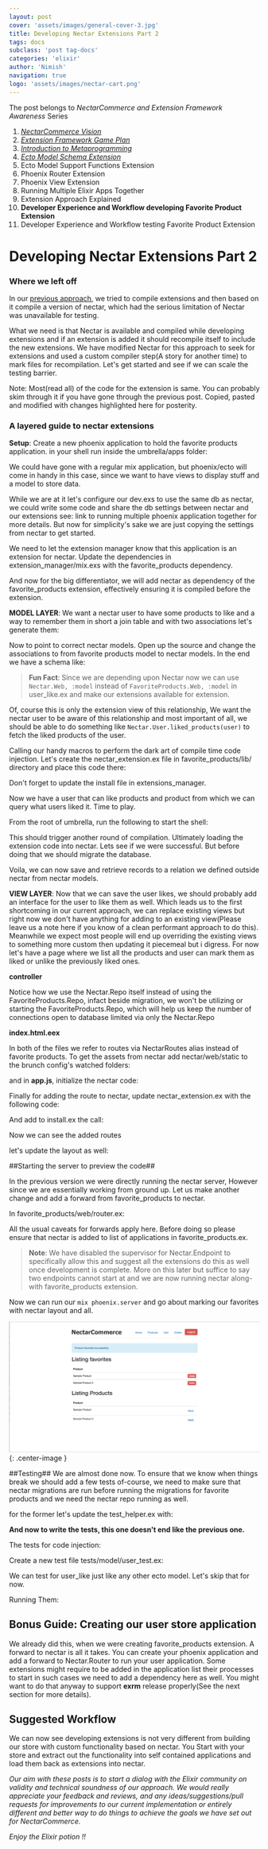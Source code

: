 ```yaml
---
layout: post
cover: 'assets/images/general-cover-3.jpg'
title: Developing Nectar Extensions Part 2
tags: docs
subclass: 'post tag-docs'
categories: 'elixir'
author: 'Nimish'
navigation: true
logo: 'assets/images/nectar-cart.png'
---
```


>
The post belongs to _NectarCommerce and Extension Framework Awareness_ Series
>
1. _[NectarCommerce Vision](http://vinsol.com/blog/2016/04/08/nectarcommerce-vision/)_
1. _[Extension Framework Game Plan](http://vinsol.com/blog/2016/04/12/extension-framework-game-plan/)_
1. _[Introduction to Metaprogramming](http://vinsol.com/blog/2016/04/14/introduction-to-metaprogramming/)_
1. _[Ecto Model Schema Extension](http://vinsol.com/blog/2016/04/15/ecto-model-schema-extension/)_
1. Ecto Model Support Functions Extension
1. Phoenix Router Extension
1. Phoenix View Extension
1. Running Multiple Elixir Apps Together
1. Extension Approach Explained
1. **Developer Experience and Workflow developing Favorite Product Extension**
1. Developer Experience and Workflow testing Favorite Product Extension

Developing Nectar Extensions Part 2
=============

### Where we left off ###

In our [previous approach](), we tried to compile extensions and then based on it compile a version of nectar, which had the serious limitation of Nectar was unavailable for testing.

What we need is that Nectar is available and compiled while developing extensions and if an extension is added it should recompile itself to include the new extensions.
We have modified Nectar for this approach to seek for extensions and used a custom compiler step(A story for another time) to mark files for recompilation. Let's get started and see if we can scale the testing barrier.

Note: Most(read all) of the code for the extension is same. You can probably skim through it if you have gone through the previous post. Copied, pasted and modified with changes highlighted here for posterity.

### A layered guide to nectar extensions ###

__Setup__: Create a new phoenix application to hold the favorite products application.
in your shell run inside the umbrella/apps folder:

<script src="https://gist.github.com/nimish-mehta/994e51defad0787eb88e6611219066fb.js?file=new_phoenix_application.bash"></script>


We could have gone with a regular mix application, but phoenix/ecto will come in handy in this case, since we want to have views to display stuff and a model to store data.

While we are at it let's configure our dev.exs to use the same db as nectar, we could write some code and share the db settings between nectar and our extensions see: link to running multiple phoenix application together for more details. But now for simplicity's sake we are  just copying the settings from nectar to get started.

<script src="https://gist.github.com/nimish-mehta/49dcc6c0bcf6123f536ccc13220bf7ea.js"></script>

We need to let the extension manager know that this application is an extension for nectar.
Update the dependencies in extension\_manager/mix.exs with the favorite_products dependency.

<script src="https://gist.github.com/nimish-mehta/418685331be5beb327c2890bc2257b0f.js"></script>

And now for the big differentiator, we will add nectar as dependency of the favorite_products extension, effectively ensuring it is compiled before the extension.

<script src="https://gist.github.com/nimish-mehta/44fba8f62bec2d95df2c5e911d3ec081.js"></script>

__MODEL LAYER__: We want a nectar user to have some products to like and a way to remember them in short a join table and with two associations let's generate them:

<script src="https://gist.github.com/nimish-mehta/994e51defad0787eb88e6611219066fb.js?file=model_gen.bash"></script>


Now to point to correct nectar models. Open up the source and change the associations to from favorite products model to nectar models. In the end we have a schema like:

<script src="https://gist.github.com/nimish-mehta/c6977aee042c259dc756846b20f0f476.js"></script>


>__Fun Fact__: Since we are depending upon Nectar now we can use ```Nectar.Web, :model``` instead of ```FavoriteProducts.Web, :model``` in user_like.ex and make our extensions available for extension.

Of, course this is only the extension view of this relationship, We want the nectar user to be aware of this relationship and most important of all, we should be able to do something like ```Nectar.User.liked_products(user)``` to fetch the liked products of the user.

Calling our handy macros to perform the dark art of compile time code injection. Let's create the nectar\_extension.ex file in favorite_products/lib/ directory and place this code there:

<script src="https://gist.github.com/nimish-mehta/c723dd21b0251d19b34c8e2f646e2398.js"></script>

Don't forget to update the install file in extensions_manager.

<script src="https://gist.github.com/nimish-mehta/116e7e7d0d3b03593e5184dff50c2a74.js"></script>

Now we have a user that can like products and product from which we can query what users liked it. Time to play.

From the root of umbrella, run the following to start the shell:

<script src="https://gist.github.com/nimish-mehta/f307d5a6c328e317e93460959bec0a3f.js"></script>

This should trigger another round of compilation. Ultimately loading the extension code into nectar. Lets see if we were successful. But before doing that we should migrate the database.

<script src="https://gist.github.com/nimish-mehta/994e51defad0787eb88e6611219066fb.js?file=migrate.bash"></script>

<script src="https://gist.github.com/nimish-mehta/0906cc2cf4929508e3ee75bb6cf1c8e1.js"></script>

Voila, we can now save and retrieve records to a relation we defined outside nectar from nectar models.

__VIEW LAYER__: Now that we can save the user likes, we should probably add an interface for the user to like them as well. Which leads us to the first shortcoming in our current approach, we can replace existing views but right now we don't have anything for adding to an existing view(Please leave us a note here if you know of a clean performant approach to do this). Meanwhile we expect most people will end up overriding the existing views to something more custom then updating it piecemeal but i digress. For now let's have a page where we list all the products and user can mark them as liked or unlike the previously liked ones.

__controller__

<script src="https://gist.github.com/nimish-mehta/529ae0c19711ddc6cdd43ae3232a1a4d.js"></script>

Notice how we use the Nectar.Repo itself instead of using the FavoriteProducts.Repo, infact beside migration, we won't be utilizing or starting the FavoriteProducts.Repo, which will help us keep the number of connections open to database limited via only the Nectar.Repo

__index.html.eex__

<script src="https://gist.github.com/nimish-mehta/6721beb8eaa06859dbffcef48e99231a.js"></script>

In both of the files we refer to routes via NectarRoutes alias instead of favorite products. To get the assets from nectar add nectar/web/static to the brunch config's watched folders:

<script src="https://gist.github.com/nimish-mehta/38bbd3ee540f680aa5d0e55dc27f0c98.js?file=brunch_config.js"></script>

and in __app.js__, initialize the nectar code:

<script src="https://gist.github.com/nimish-mehta/38bbd3ee540f680aa5d0e55dc27f0c98.js?file=app.js"></script>

Finally for adding the route to nectar, update nectar_extension.ex with the following code:

<script src="https://gist.github.com/nimish-mehta/b58e21723a335263e9efcd82b104d100.js"></script>

And add to install.ex the call:

<script src="https://gist.github.com/nimish-mehta/db7883f628837e7ebca5a1945c4d1bfe.js"></script>

Now we can see the added routes

<script src="https://gist.github.com/nimish-mehta/994e51defad0787eb88e6611219066fb.js?file=route.bash"></script>

let's update the layout as well:

<script src="https://gist.github.com/nimish-mehta/ceb97b1c0539f94d2a4bbf95b202a861.js"></script>


##Starting the server to preview the code##

In the previous version we were directly running the nectar server, However since we are essentially working from ground up. Let us make another change and add a forward from favorite_products to nectar.

In favorite_products/web/router.ex:

<script src="https://gist.github.com/nimish-mehta/8a394f1c876b9fb6f90f43f2b522b4c2.js"></script>

All the usual caveats for forwards apply here. Before doing so please ensure that nectar is added to list of applications in favorite_products.ex.

>__Note__: We have disabled the supervisor for Nectar.Endpoint to specifically allow this and suggest all the extensions do this as well once development is complete. More on this later but suffice to say two endpoints cannot start at and we are now running nectar along-with favorite_products extension.

Now we can run our ```mix phoenix.server``` and go about marking our favorites with nectar layout and all.

![Layout Present](assets/images/after_layout.png){: .center-image }

##Testing##
We are almost done now. To ensure that we know when things break we should add a few tests
of-course, we need to make sure that nectar migrations are run before running the migrations for favorite products and we need the nectar repo running as well.

for the former let's update the test_helper.ex with:

<script src="https://gist.github.com/nimish-mehta/795a1eacd54f876f774d3d91abcc8fb3.js"></script>


__And now to write the tests, this one doesn't end like the previous one.__

The tests for code injection:

Create a new test file tests/model/user_test.ex:

<script src="https://gist.github.com/nimish-mehta/1cac0db66c6140e7b72474198b99e193.js?file=test.ex"></script>

We can test for user_like just like any other ecto model. Let's skip that for now.

Running Them:

<script src="https://gist.github.com/nimish-mehta/1cac0db66c6140e7b72474198b99e193.js?file=result.bash"></script>

## Bonus Guide: Creating our user store application ##

We already did this, when we were creating favorite_products extension. A forward to nectar is all it takes. You can create your phoenix application and add a forward to Nectar.Router to run your user application. Some extensions might require to be added in the application list their processes to start in such cases we need to add a dependency here as well. You might want to do that anyway to support **exrm** release properly(See the next section for more details).

## Suggested Workflow ##

We can now see developing extensions is not very different from building our store with custom functionality based on nectar. You Start with your store and extract out the functionality into self contained applications and load them back as extensions into nectar.


>
_Our aim with these posts is to start a dialog with the Elixir community on validity and technical soundness of our approach. We would really appreciate your feedback and reviews, and any ideas/suggestions/pull requests for improvements to our current implementation or entirely different and better way to do things to achieve the goals we have set out for NectarCommerce._

_Enjoy the Elixir potion !!_
